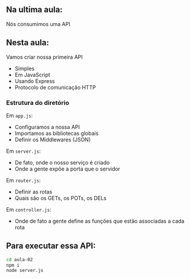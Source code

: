 ## Na ultima aula:

Nós consumimos uma API

## Nesta aula:

Vamos criar nossa primeira API
- Simples
- Em JavaScript
- Usando Express
- Protocolo de comunicação HTTP

### Estrutura do diretório

Em `app.js`:
 - Configuramos a nossa API
 - Importamos as bibliotecas globais
 - Definir os Middlewares (JSON)

Em `server.js`:
 - De fato, onde o nosso serviço é criado
 - Onde a gente expõe a porta que o servidor

Em `router.js`:
 - Definir as rotas
 - Quais são os GETs, os POTs, os DELs

Em `controller.js`:
 - Onde de fato a gente define as funções que estão associadas a cada rota
 
 ## Para executar essa API:
 
 ```sh
 cd aula-02
 npm i
 node server.js
 ```
